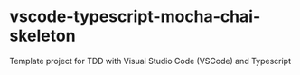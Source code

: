 # vscode-typescript-mocha-chai-skeleton
Template project for TDD with Visual Studio Code (VSCode) and Typescript
